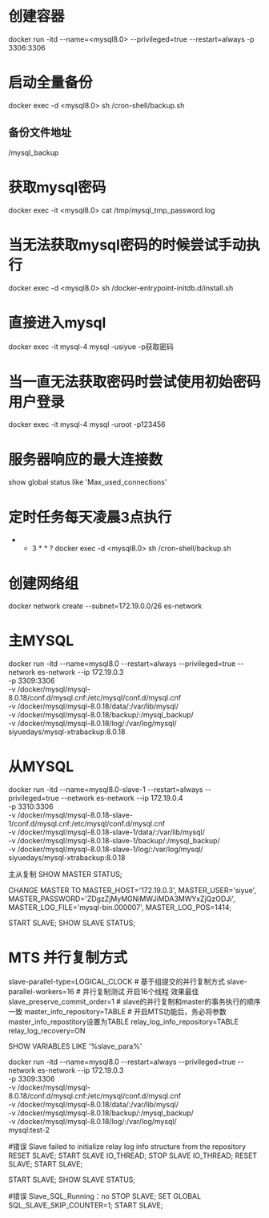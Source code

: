 # 创建容器
docker run -itd  --name=<mysql8.0> --privileged=true --restart=always -p 3306:3306 <mysql-images>
# 启动全量备份
docker exec -d <mysql8.0> sh /cron-shell/backup.sh
## 备份文件地址 
/mysql_backup 
# 获取mysql密码
docker exec -it <mysql8.0> cat /tmp/mysql_tmp_password.log
# 当无法获取mysql密码的时候尝试手动执行
docker exec -d <mysql8.0> sh /docker-entrypoint-initdb.d/install.sh
# 直接进入mysql
docker exec -it mysql-4 mysql -usiyue -p获取密码
# 当一直无法获取密码时尝试使用初始密码用户登录
docker exec -it mysql-4 mysql -uroot -p123456
# 服务器响应的最大连接数	
show global status like 'Max_used_connections'
# 定时任务每天凌晨3点执行
* * 3 * * ? docker exec -d <mysql8.0> sh /cron-shell/backup.sh

# 创建网络组
docker network create --subnet=172.19.0.0/26 es-network
# 主MYSQL
docker run -itd --name=mysql8.0 --restart=always --privileged=true --network es-network --ip 172.19.0.3 \
	-p 3309:3306 \
	-v /docker/mysql/mysql-8.0.18/conf.d/mysql.cnf:/etc/mysql/conf.d/mysql.cnf \
	-v /docker/mysql/mysql-8.0.18/data/:/var/lib/mysql/ \
	-v /docker/mysql/mysql-8.0.18/backup/:/mysql_backup/ \
	-v /docker/mysql/mysql-8.0.18/log/:/var/log/mysql/  \
	siyuedays/mysql-xtrabackup:8.0.18
# 从MYSQL
docker run -itd --name=mysql8.0-slave-1 --restart=always --privileged=true --network es-network --ip 172.19.0.4 \
	-p 3310:3306 \
	-v /docker/mysql/mysql-8.0.18-slave-1/conf.d/mysql.cnf:/etc/mysql/conf.d/mysql.cnf \
	-v /docker/mysql/mysql-8.0.18-slave-1/data/:/var/lib/mysql/ \
	-v /docker/mysql/mysql-8.0.18-slave-1/backup/:/mysql_backup/ \
	-v /docker/mysql/mysql-8.0.18-slave-1/log/:/var/log/mysql/  \
	siyuedays/mysql-xtrabackup:8.0.18

主从复制
SHOW MASTER STATUS;

CHANGE MASTER TO
MASTER_HOST='172.19.0.3',
MASTER_USER='siyue',
MASTER_PASSWORD='ZDgzZjMyMGNiMWJiMDA3MWYxZjQzODJi',
MASTER_LOG_FILE='mysql-bin.000007',
MASTER_LOG_POS=1414;

START SLAVE;
SHOW SLAVE STATUS;

# MTS 并行复制方式
slave-parallel-type=LOGICAL_CLOCK  # 基于组提交的并行复制方式
slave-parallel-workers=16  # 并行复制测试 开启16个线程 效果最佳
slave_preserve_commit_order=1 # slave的并行复制和master的事务执行的顺序一致
master_info_repository=TABLE # 开启MTS功能后，务必将参数master_info_repostitory设置为TABLE
relay_log_info_repository=TABLE
relay_log_recovery=ON

SHOW VARIABLES LIKE '%slave_para%'


docker run -itd --name=mysql8.0 --restart=always --privileged=true --network es-network --ip 172.19.0.3 \
	-p 3309:3306 \
	-v /docker/mysql/mysql-8.0.18/conf.d/mysql.cnf:/etc/mysql/conf.d/mysql.cnf \
	-v /docker/mysql/mysql-8.0.18/data/:/var/lib/mysql/ \
	-v /docker/mysql/mysql-8.0.18/backup/:/mysql_backup/ \
	-v /docker/mysql/mysql-8.0.18/log/:/var/log/mysql/  \
	mysql:test-2


#错误 Slave failed to initialize relay log info structure from the repository
RESET SLAVE;
START SLAVE IO_THREAD;
STOP SLAVE IO_THREAD;
RESET SLAVE;
START SLAVE;

START SLAVE;
SHOW SLAVE STATUS;

#错误 Slave_SQL_Running：no
STOP SLAVE; 
SET GLOBAL SQL_SLAVE_SKIP_COUNTER=1; 
START SLAVE;     


